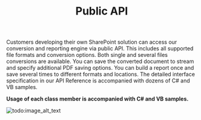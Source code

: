 ﻿---
title: Public API
type: docs
weight: 50
url: /sharepoint/public-api/
---

Customers developing their own SharePoint solution can access our conversion and reporting engine via public API. This includes all supported file formats and conversion options. Both single and several files conversions are available. You can save the converted document to stream and specify additional PDF saving options. You can build a report once and save several times to different formats and locations. The detailed interface specification in our API Reference is accompanied with dozens of C# and VB samples.

**Usage of each class member is accompanied with C# and VB samples.** 

![todo:image_alt_text](public-api_1.png)
